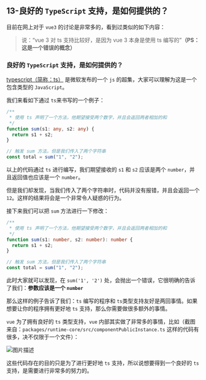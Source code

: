 ## 13-良好的 `TypeScript` 支持，是如何提供的？

目前在网上对于 `vue3` 的讨论是非常多的，看到过类似的如下内容：

> 说：“vue 3 对 ts 支持比较好，是因为 vue 3 本身是使用 ts 编写的”**（PS：这是一个错误的概念）**

### 良好的 `TypeScript` 支持，是如何提供的？

[typescript（简称：ts）](https://www.typescriptlang.org/) 是微软发布的一个 `js` 的超集，大家可以理解为这是一个包含类型的 `JavaScript`。

我们来看如下通过 `ts`来书写的一个例子：

```ts
/**
 * 使用 ts 声明了一个方法，他期望接受两个数字，并且会返回两者相加的和
 */
function sum(s1: any, s2: any) {
  return s1 + s2;
}

// 触发 sum 方法，但是我们传入了两个字符串
const total = sum("1", "2");
```

以上的代码通过 `ts` 进行编写，我们期望接收的 `s1` 和 `s2` 应该是两个 `number`，并且返回值也应该是一个 `number`。

但是我们却发现，当我们传入了两个字符串时，代码并没有报错，并且会返回一个 `12`。这样的结果将会是一个非常令人疑惑的行为。

接下来我们可以把 `sum` 方法进行一下修改：

```ts
/**
 * 使用 ts 声明了一个方法，他期望接受两个数字，并且会返回两者相加的和
 */
function sum(s1: number, s2: number): number {
  return s1 + s2;
}

// 触发 sum 方法，但是我们传入了两个字符串
const total = sum("1", "2");
```

此时大家就可以发现，在 `sum('1', '2')` 处，会抛出一个错误，它很明确的告诉了我们：**参数应该是一个 `number`**

那么这样的例子告诉了我们：`ts` 编写的程序和 `ts`类型支持友好是两回事情。如果想要让你的程序拥有更好地 `ts` 支持，那么你需要做很多额外的事情。

`vue` 为了拥有良好的 `ts` 类型支持，`vue` 内部其实做了非常多的事情，比如（截图来自：`packages/runtime-core/src/componentPublicInstance.ts` 这样的代码有很多，决不仅限于一个文件）：

![图片描述](https://qn.huat.xyz/mac/202403021749857.jpg)

这些代码存在的目的只是为了进行更好地 `ts` 支持，所以说想要得到一个良好的 `ts` 支持，是需要进行非常多的努力的。
